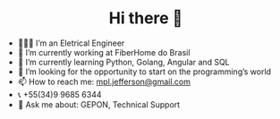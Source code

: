<h1 align="center">Hi there 👋</h1>

- 👨🏻‍🎓 I’m an Eletrical Engineer
- 🔭 I’m currently working at FiberHome do Brasil
- 🌱 I’m currently learning Python, Golang, Angular and SQL
- 🤔 I’m looking for the opportunity to start on the programming’s world
- 📫 How to reach me: mpl.jefferson@gmail.com
- 📞 +55(34)9 9685 6344
- 💬 Ask me about: GEPON, Technical Support
